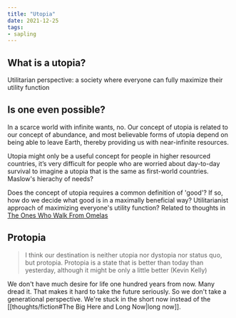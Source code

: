 ```yaml
---
title: "Utopia"
date: 2021-12-25
tags:
- sapling
---
```


## What is a utopia?
Utilitarian perspective: a society where everyone can fully maximize their utility function

## Is one even possible?
In a scarce world with infinite wants, no. Our concept of utopia is related to our concept of abundance, and most believable forms of utopia depend on being able to leave Earth, thereby providing us with near-infinite resources.

Utopia might only be a useful concept for people in higher resourced countries, it’s very difficult for people who are worried about day-to-day survival to imagine a utopia that is the same as first-world countries. Maslow's hierachy of needs?

Does the concept of utopia requires a common definition of 'good'? If so, how do we decide what good is in a maximally beneficial way? Utilitarianist approach of maximizing everyone's utility function? Related to thoughts in [The Ones Who Walk From Omelas](thoughts/The%20ones%20who%20walk%20away%20from%20Omelas.md)

## Protopia

> I think our destination is neither utopia nor dystopia nor status quo, but protopia. Protopia is a state that is better than today than yesterday, although it might be only a little better (Kevin Kelly)

We don't have much desire for life one hundred years from now. Many dread it. That makes it hard to take the future seriously. So we don't take a generational perspective. We're stuck in the short now instead of the [[thoughts/fiction#The Big Here and Long Now|long now]].